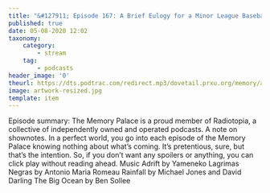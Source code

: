 ```yaml
---
title: "&#127911; Episode 167: A Brief Eulogy for a Minor League Baseball Team"
published: true
date: 05-08-2020 12:02
taxonomy:
    category:
        - stream
    tag:
        - podcasts
header_image: '0'
theurl: https://dts.podtrac.com/redirect.mp3/dovetail.prxu.org/memory/a6b50151-c413-44d0-8541-51937606d825/thememorypalace.mp3
image: artwork-resized.jpg
template: item
--- 
```

Episode summary: The Memory Palace is a proud member of Radiotopia, a collective of independently owned and operated podcasts. A note on shownotes. In a perfect world, you go into each episode of the Memory Palace knowing nothing about what’s coming. It’s pretentious, sure, but that’s the intention. So, if you don’t want any spoilers or anything, you can click play without reading ahead. Music Adrift by Yameneko Lagrimas Negras by Antonio Maria Romeau Rainfall by Michael Jones and David Darling The Big Ocean by Ben Sollee
